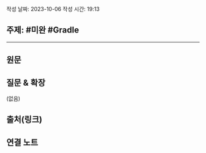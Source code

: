 작성 날짜: 2023-10-06
작성 시간: 19:13

## 주제: #미완 #Gradle 

----
## 원문


## 질문 & 확장

(없음)

## 출처(링크)


## 연결 노트










